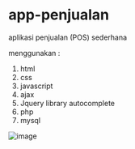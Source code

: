 # app-penjualan
aplikasi penjualan (POS) sederhana

menggunakan :
1. html
2. css
3. javascript
4. ajax
5. Jquery library autocomplete
6. php
7. mysql

![image](https://user-images.githubusercontent.com/15051518/138875737-04296281-d1e5-4ebc-8462-f0e061eae986.png)
